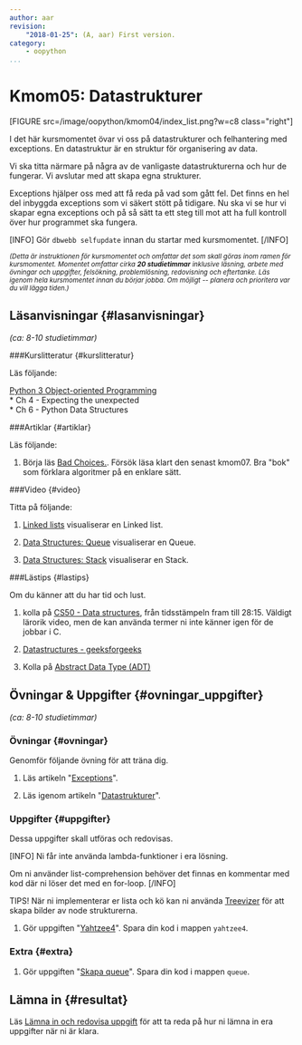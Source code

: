 ```yaml
---
author: aar
revision:
    "2018-01-25": (A, aar) First version.
category:
    - oopython
...
```

Kmom05: Datastrukturer
====================================

[FIGURE src=/image/oopython/kmom04/index_list.png?w=c8 class="right"]

I det här kursmomentet övar vi oss på datastrukturer och felhantering med exceptions. En datastruktur är en struktur för organisering av data.

Vi ska titta närmare på några av de vanligaste datastrukturerna och hur de fungerar. Vi avslutar med att skapa egna strukturer.

Exceptions hjälper oss med att få reda på vad som gått fel. Det finns en hel del inbyggda exceptions som vi säkert stött på tidigare. Nu ska vi se hur vi skapar egna exceptions och på så sätt ta ett steg till mot att ha full kontroll över hur programmet ska fungera.

<!--more-->
[INFO]
Gör `dbwebb selfupdate` innan du startar med kursmomentet.
[/INFO]

<small><i>(Detta är instruktionen för kursmomentet och omfattar det som skall göras inom ramen för kursmomentet. Momentet omfattar cirka **20 studietimmar** inklusive läsning, arbete med övningar och uppgifter, felsökning, problemlösning, redovisning och eftertanke. Läs igenom hela kursmomentet innan du börjar jobba. Om möjligt -- planera och prioritera var du vill lägga tiden.)</i></small>



Läsanvisningar  {#lasanvisningar}
---------------------------------

*(ca: 8-10 studietimmar)*



###Kurslitteratur  {#kurslitteratur}

Läs följande:

[Python 3 Object-oriented Programming](kunskap/boken-python3-object-oriented-programming-v3)  
    * Ch 4 - Expecting the unexpected  
    * Ch 6 - Python Data Structures



###Artiklar {#artiklar}

Läs följande:

1. Börja läs [Bad Choices.](https://bookofbadchoices.com/index.html). Försök läsa klart den senast kmom07. Bra "bok" som förklara algoritmer på en enklare sätt.



###Video  {#video}

Titta på följande:

1. [Linked lists](https://www.youtube.com/watch?v=pBrz9HmjFOs) visualiserar en Linked list.  

1. [Data Structures: Queue](https://www.youtube.com/watch?v=PjQdvpWfCmE) visualiserar en Queue.

1. [Data Structures: Stack](https://www.youtube.com/watch?v=XSdXSmwb550) visualiserar en Stack.



###Lästips {#lastips}

Om du känner att du har tid och lust.

1. kolla på [CS50 - Data structures](https://youtu.be/pA-8eBZvN1E?t=455), från tidsstämpeln fram till 28:15. Väldigt lärorik video, men de kan använda termer ni inte känner igen för de jobbar i C.

1. [Datastructures - geeksforgeeks](http://www.geeksforgeeks.org/data-structures/)

1. Kolla på [Abstract Data Type (ADT)](https://www.youtube.com/watch?v=HcxqzYsiJ3k)



Övningar & Uppgifter  {#ovningar_uppgifter}
-------------------------------------------

*(ca: 8-10 studietimmar)*



### Övningar {#ovningar}

Genomför följande övning för att träna dig.

1. Läs artikeln "[Exceptions](kunskap/exceptions)".

1. Läs igenom artikeln "[Datastrukturer](kunskap/datastrukturer)".



### Uppgifter {#uppgifter}

Dessa uppgifter skall utföras och redovisas.

[INFO]
Ni får inte använda lambda-funktioner i era lösning.

Om ni använder list-comprehension behöver det finnas en kommentar med kod där ni löser det med en for-loop.
[/INFO]

TIPS! När ni implementerar er lista och kö kan ni använda [Treevizer](https://pypi.org/project/treevizer/) för att skapa bilder av node strukturerna.


1. Gör uppgiften "[Yahtzee4](uppgift/yahtzee4)". Spara din kod i mappen `yahtzee4`.


### Extra {#extra}

1. Gör uppgiften "[Skapa queue](uppgift/skapa-queue-v2)". Spara din kod i mappen `queue`.


Lämna in  {#resultat}
-----------------------------------------------

Läs [Lämna in och redovisa uppgift](./../redovisa) för att ta reda på hur ni lämna in era uppgifter när ni är klara.
